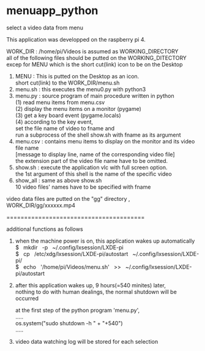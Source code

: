 # menuapp_python
select a video data from menu  

This application was developped on the raspberry pi 4.  

WORK_DIR : /home/pi/Videos is assumed as WORKING_DIRECTORY  
all of the following files should be putted on the WORKING_DITECTORY  
excep for MENU which is the short cut(link) icon to be on the Desktop  

1. MENU : This is putted on the Desktop as an icon.  
          short cut(link) to the WORK_DIR/menu.sh  
2. menu.sh : this executes the menu0.py with python3  
3. menu.py : source program of main procedure written in python   
          (1) read menu items from menu.csv  
          (2) display the menu items on a monitor (pygame)   
          (3) get a key board event (pygame.locals)  
          (4) according to the key event,  
             set the file name of video to fname and   
             run a subprocess of the shell show.sh with fname as its argument   
4. menu.csv : contains menu items to display on the monitor and its video file name   
          [message to display line, name of the corresponding video file]  
          the extension part of the video file name have to be omitted.   
5. show.sh : execute the application vlc with full screen option.  
          the 1st argument of this shell is the name of the specific video   
6. show_all : same as above show.sh  
          10 video files' names have to be specified with fname  

video data files are putted on the "gg" directory , WORK_DIR/gg/xxxxxx.mp4

=======================================  

additional functions as follows  

1. when the machine power is on, this application wakes up automatically  
    $ &nbsp; mkdir &nbsp; -p &nbsp; ~/.config/lxsession/LXDE-pi  
    $ &nbsp; cp &nbsp; /etc/xdg/lxsession/LXDE-pi/autostart &nbsp; ~/.config/lxsession/LXDE-pi/    
    $ &nbsp; echo &nbsp; '/home/pi/Videos/menu.sh' &nbsp; >> &nbsp; ~/.config/lxsession/LXDE-pi/autostart  

2. after this application wakes up, 9 hours(=540 minites) later,  
   nothing to do with human dealings, the normal shutdown will be occurred  

     at the first step of the python program 'menu.py',  
             .....  
         os.system("sudo shutdown -h " + "+540")  
             .....  

3. video data watching log will be stored for each selection  
